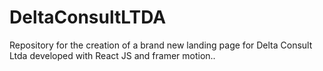 # DeltaConsultLTDA
Repository for the creation of a brand new landing page for Delta Consult Ltda developed with React JS and framer motion.. 